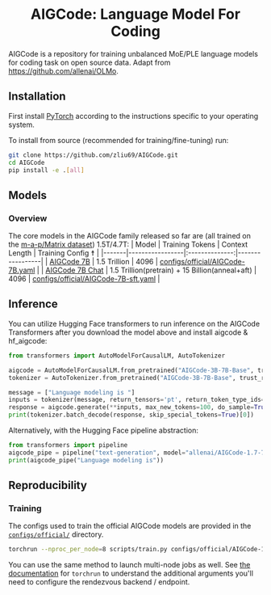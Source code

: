 <div align="center">
  <br>
  <br>
  <h1>AIGCode: Language Model For Coding</h1>
</div>

AIGCode is a repository for training unbalanced MoE/PLE language models for coding task on open source data. 
Adapt from https://github.com/allenai/OLMo.

## Installation

First install [PyTorch](https://pytorch.org) according to the instructions specific to your operating system.

To install from source (recommended for training/fine-tuning) run:

```bash
git clone https://github.com/zliu69/AIGCode.git
cd AIGCode
pip install -e .[all]
```

## Models

### Overview

The core models in the AIGCode family released so far are (all trained on the [m-a-p/Matrix dataset](https://huggingface.co/datasets/m-a-p/Matrix)) 1.5T/4.7T: 
| Model | Training Tokens | Context Length | Training Config ☨ |
|-------|-----------------|:--------------:|-----------------|
| [AIGCode 7B](https://huggingface.co/zimo223/AIGCode-3B-7B-Base) | 1.5 Trillion | 4096 | [configs/official/AIGCode-7B.yaml](https://github.com/zliu69/AIGCode/blob/main/configs/official/AIGCode-7B.yaml) |
| [AIGCode 7B Chat](https://huggingface.co/zimo223/AIGCode-3B-7B-chat-v0.1) | 1.5 Trillion(pretrain) + 15 Billion(anneal+aft)  | 4096 | [configs/official/AIGCode-7B-sft.yaml](https://github.com/zliu69/AIGCode/blob/main/configs/official/AIGCode-7B-sft.yaml) |


## Inference

You can utilize Hugging Face transformers to run inference on the AIGCode Transformers after you download the model above and install aigcode & hf_aigcode:

```python
from transformers import AutoModelForCausalLM, AutoTokenizer

aigcode = AutoModelForCausalLM.from_pretrained("AIGCode-3B-7B-Base", trust_remote_code=True)
tokenizer = AutoTokenizer.from_pretrained("AIGCode-3B-7B-Base", trust_remote_code=True)

message = ["Language modeling is "]
inputs = tokenizer(message, return_tensors='pt', return_token_type_ids=False)
response = aigcode.generate(**inputs, max_new_tokens=100, do_sample=True, top_k=50, top_p=0.95)
print(tokenizer.batch_decode(response, skip_special_tokens=True)[0])
```

Alternatively, with the Hugging Face pipeline abstraction:

```python
from transformers import pipeline
aigcode_pipe = pipeline("text-generation", model="allenai/AIGCode-1.7-7B-hf")
print(aigcode_pipe("Language modeling is"))
```

## Reproducibility

### Training

The configs used to train the official AIGCode models are provided in the [`configs/official/`](https://github.com/zliu69/AIGCode/blob/main/configs/official) directory.

```bash
torchrun --nproc_per_node=8 scripts/train.py configs/official/AIGCode-1B.yaml
```

You can use the same method to launch multi-node jobs as well. See [the documentation](https://pytorch.org/docs/stable/elastic/run.html) for `torchrun` to understand the additional arguments you'll need to configure the rendezvous backend / endpoint.
